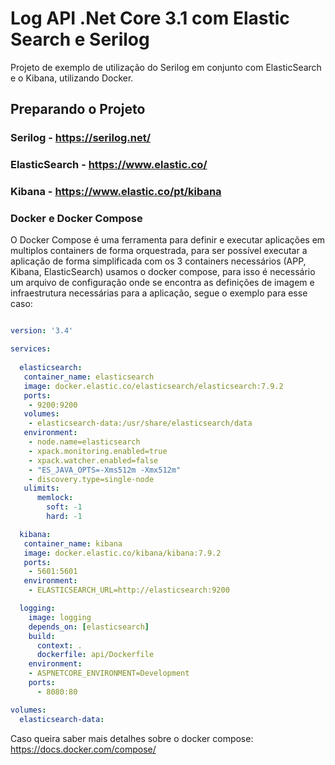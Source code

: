 # Log API .Net Core 3.1 com Elastic Search e Serilog

Projeto de exemplo de utilização do Serilog em conjunto com ElasticSearch e o Kibana, utilizando Docker.


## Preparando o Projeto

### Serilog - https://serilog.net/

### ElasticSearch - https://www.elastic.co/

### Kibana - https://www.elastic.co/pt/kibana


### Docker e Docker Compose

O Docker Compose é uma ferramenta para definir e executar aplicações em multiplos containers de forma orquestrada, para ser possível executar a aplicação de forma simplificada com os 3 containers necessários (APP, Kibana, ElasticSearch) usamos o docker compose, para isso é necessário um arquivo de configuração onde se encontra as definições de imagem e infraestrutura necessárias para a aplicação, segue o exemplo para esse caso:

``` yaml

version: '3.4'

services:
  
  elasticsearch:
   container_name: elasticsearch
   image: docker.elastic.co/elasticsearch/elasticsearch:7.9.2
   ports:
    - 9200:9200
   volumes:
    - elasticsearch-data:/usr/share/elasticsearch/data
   environment:
    - node.name=elasticsearch
    - xpack.monitoring.enabled=true
    - xpack.watcher.enabled=false
    - "ES_JAVA_OPTS=-Xms512m -Xmx512m"
    - discovery.type=single-node
   ulimits:
      memlock:
        soft: -1
        hard: -1

  kibana:
   container_name: kibana
   image: docker.elastic.co/kibana/kibana:7.9.2
   ports:
    - 5601:5601
   environment:
    - ELASTICSEARCH_URL=http://elasticsearch:9200

  logging:
    image: logging
    depends_on: [elasticsearch]
    build:
      context: .
      dockerfile: api/Dockerfile
    environment:
    - ASPNETCORE_ENVIRONMENT=Development
    ports:
      - 8080:80

volumes:
  elasticsearch-data:
```

Caso queira saber mais detalhes sobre o docker compose: https://docs.docker.com/compose/


